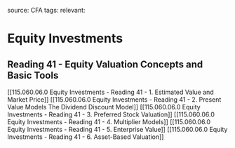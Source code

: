source: CFA
tags: 
relevant: 

# Equity Investments

## Reading 41 - Equity Valuation Concepts and Basic Tools

[[115.060.06.0 Equity Investments - Reading 41 - 1. Estimated Value and Market Price]]
[[115.060.06.0 Equity Investments - Reading 41 - 2. Present Value Models The Dividend Discount Model]]
[[115.060.06.0 Equity Investments - Reading 41 - 3. Preferred Stock Valuation]]
[[115.060.06.0 Equity Investments - Reading 41 - 4. Multiplier Models]]
[[115.060.06.0 Equity Investments - Reading 41 - 5. Enterprise Value]]
[[115.060.06.0 Equity Investments - Reading 41 - 6. Asset-Based Valuation]]
